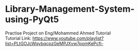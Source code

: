 # Library-Management-System-using-PyQt5
Practise Project on Eng/Mohammed Ahmed Tutorial  
Tutorial Link: https://www.youtube.com/playlist?list=PLtGOJcWqvbqcpzGeMPJXvw7pomKePcfi-
